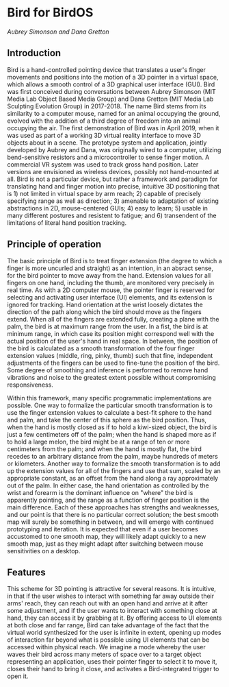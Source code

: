 # Bird for BirdOS

*Aubrey Simonson and Dana Gretton*

## Introduction

Bird is a hand-controlled pointing device that translates a user's finger movements and positions into the motion of a 3D pointer in a virtual space, which allows a smooth control of a 3D graphical user interface (GUI). Bird was first conceived during conversations between Aubrey Simonson (MIT Media Lab Object Based Media Group) and Dana Gretton (MIT Media Lab Sculpting Evolution Group) in 2017-2018. The name Bird stems from its similarity to a computer mouse, named for an animal occupying the ground, evolved with the addition of a third degree of freedom into an animal occupying the air. The first demonstration of Bird was in April 2019, when it was used as part of a working 3D virtual reality interface to move 3D objects about in a scene. The prototype system and application, jointly developed by Aubrey and Dana, was originally wired to a computer, utilizing bend-sensitive resistors and a microcontroller to sense finger motion. A commercial VR system was used to track gross hand position. Later versions are envisioned as wireless devices, possibly not hand-mounted at all. Bird is not a particular device, but rather a framework and paradigm for translating hand and finger motion into precise, intuitive 3D positioning that is 1) not limited in virtual space by arm reach; 2) capable of precisely specifying range as well as direction; 3) amenable to adaptation of existing abstractions in 2D, mouse-centered GUIs; 4) easy to learn; 5) usable in many different postures and resistent to fatigue; and 6) transendent of the limitations of literal hand position tracking.

## Principle of operation

The basic principle of Bird is to treat finger extension (the degree to which a finger is more uncurled and straight) as an intention, in an absract sense, for the bird pointer to move away from the hand. Extension values for all fingers on one hand, including the thumb, are monitored very precisely in real time. As with a 2D computer mouse, the pointer finger is reserved for selecting and activating user interface (UI) elements, and its extension is ignored for tracking. Hand orientation at the wrist loosely dictates the direction of the path along which the bird should move as the fingers extend. When all of the fingers are extended fully, creating a plane with the palm, the bird is at maximum range from the user. In a fist, the bird is at minimum range, in which case its position might correspond well with the actual position of the user's hand in real space. In between, the position of the bird is calculated as a smooth transformation of the four finger extension values (middle, ring, pinky, thumb) such that fine, independent adjustments of the fingers can be used to fine-tune the position of the bird. Some degree of smoothing and inference is performed to remove hand vibrations and noise to the greatest extent possible without compromising responsiveness.

Within this framework, many specific programmatic implementations are possible. One way to formalize the particular smooth transformation is to use the finger extension values to calculate a best-fit sphere to the hand and palm, and take the center of this sphere as the bird position. Thus, when the hand is mostly closed as if to hold a kiwi-sized object, the bird is just a few centimeters off of the palm; when the hand is shaped more as if to hold a large melon, the bird might be at a range of ten or more centimeters from the palm; and when the hand is mostly flat, the bird recedes to an arbitrary distance from the palm, maybe hundreds of meters or kilometers. Another way to formalize the smooth transformation is to add up the extension values for all of the fingers and use that sum, scaled by an appropriate constant, as an offset from the hand along a ray approximately out of the palm. In either case, the hand orientation as controlled by the wrist and forearm is the dominant influence on "where" the bird is apparently pointing, and the range as a function of finger position is the main difference. Each of these approaches has strengths and weaknesses, and our point is that there is no particular correct solution; the best smooth map will surely be something in between, and will emerge with continued prototyping and iteration. It is expected that even if a user becomes accustomed to one smooth map, they will likely adapt quickly to a new smooth map, just as they might adapt after switching between mouse sensitivities on a desktop.

## Features

This scheme for 3D pointing is attractive for several reasons. It is intuitive, in that if the user wishes to interact with something far away outside their arms' reach, they can reach out with an open hand and arrive at it after some adjustment, and if the user wants to interact with something close at hand, they can access it by grabbing at it. By offering access to UI elements at both close and far range, Bird can take advantage of the fact that the virtual world synthesized for the user is infinite in extent, opening up modes of interaction far beyond what is possible using UI elements that can be accessed within physical reach. We imagine a mode whereby the user waves their bird across many meters of space over to a target object representing an application, uses their pointer finger to select it to move it, closes their hand to bring it close, and activates a Bird-integrated trigger to open it.

